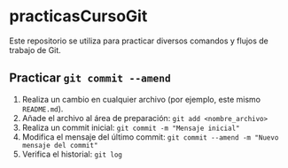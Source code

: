 # practicasCursoGit
Este repositorio se utiliza para practicar diversos comandos y flujos de trabajo de Git.

## Practicar `git commit --amend`

1.  Realiza un cambio en cualquier archivo (por ejemplo, este mismo `README.md`).
2.  Añade el archivo al área de preparación: `git add <nombre_archivo>`
3.  Realiza un commit inicial: `git commit -m "Mensaje inicial"`
4.  Modifica el mensaje del último commit: `git commit --amend -m "Nuevo mensaje del commit"`
5.  Verifica el historial: `git log`